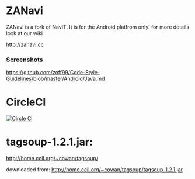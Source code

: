 ZANavi
=====

ZANavi is a fork of NavIT. It is for the Android platfrom only!
for more details look at our wiki

http://zanavi.cc



### Screenshots


https://github.com/zoff99/Code-Style-Guidelines/blob/master/Android/Java.md

CircleCI
========

[![Circle CI](https://circleci.com/gh/zoff99/zanavi/tree/master.svg?style=svg)](https://circleci.com/gh/zoff99/zanavi/tree/master)


tagsoup-1.2.1.jar:
==================

http://home.ccil.org/~cowan/tagsoup/

downloaded from: http://home.ccil.org/~cowan/tagsoup/tagsoup-1.2.1.jar



